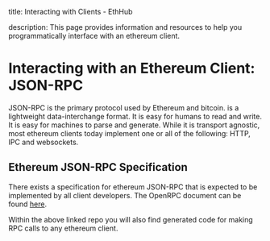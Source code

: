 title: Interacting with Clients - EthHub

description: This page provides information and resources to help you programmatically interface with an ethereum client.

# Interacting with an Ethereum Client: JSON-RPC

JSON-RPC is the primary protocol used by Ethereum and bitcoin. is a lightweight data-interchange format. It is easy for humans to read and write. It is easy for machines to parse and generate. While it is transport agnostic, most ethereum clients today implement one or all of the following: HTTP, IPC and websockets.

## Ethereum JSON-RPC Specification

There exists a specification for ethereum JSON-RPC that is expected to be implemented by all client developers. The OpenRPC document can be found [here](https://github.com/etclabscore/ethereum-json-rpc-specification/blob/master/openrpc.json).

Within the above linked repo you will also find generated code for making RPC calls to any ethereum client. 
